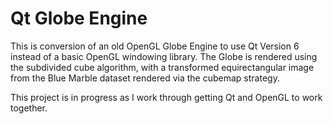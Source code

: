 # Qt Globe Engine
This is conversion of an old OpenGL Globe Engine to use Qt Version 6 instead of a basic OpenGL windowing library. The Globe is rendered using the subdivided cube algorithm, with a transformed equirectangular image from the Blue Marble dataset rendered via the cubemap strategy.

This project is in progress as I work through getting Qt and OpenGL to work together.

